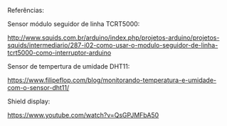 Referências:



Sensor módulo seguidor de linha TCRT5000:

http://www.squids.com.br/arduino/index.php/projetos-arduino/projetos-squids/intermediario/287-i02-como-usar-o-modulo-seguidor-de-linha-tcrt5000-como-interruptor-arduino



Sensor de tempertura de umidade DHT11:

https://www.filipeflop.com/blog/monitorando-temperatura-e-umidade-com-o-sensor-dht11/



Shield display:

https://www.youtube.com/watch?v=QsGPJMFbA50